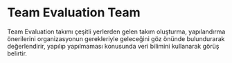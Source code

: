 # Team Evaluation Team
Team Evaluation takımı çeşitli yerlerden gelen takım oluşturma, yapılandırma önerilerini organizasyonun gerekleriyle geleceğini göz önünde bulundurarak değerlendirir, yapılıp yapılmaması konusunda veri bilimini kullanarak görüş belirtir.
